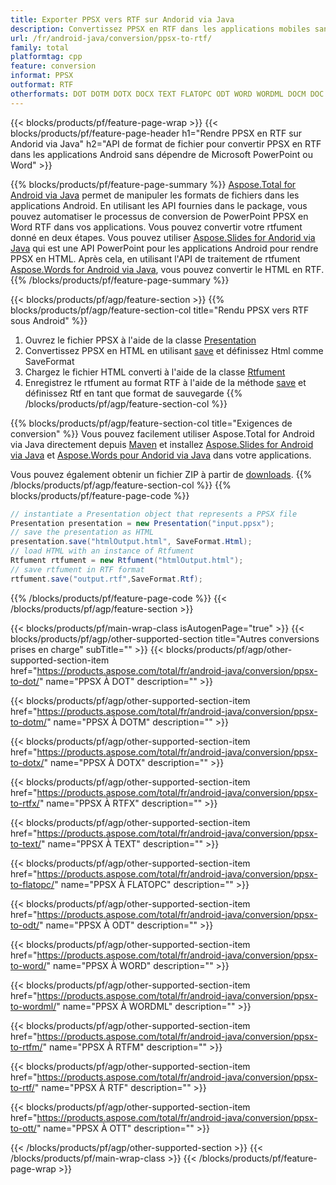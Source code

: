 ```yaml
---
title: Exporter PPSX vers RTF sur Andorid via Java
description: Convertissez PPSX en RTF dans les applications mobiles sans installer de logiciel
url: /fr/android-java/conversion/ppsx-to-rtf/
family: total
platformtag: cpp
feature: conversion
informat: PPSX
outformat: RTF
otherformats: DOT DOTM DOTX DOCX TEXT FLATOPC ODT WORD WORDML DOCM DOC OTT
---
```

{{< blocks/products/pf/feature-page-wrap >}}
{{< blocks/products/pf/feature-page-header h1="Rendre PPSX en RTF sur Andorid via Java" h2="API de format de fichier pour convertir PPSX en RTF dans les applications Android sans dépendre de Microsoft PowerPoint ou Word" >}}

{{% blocks/products/pf/feature-page-summary %}}
[Aspose.Total for Android via Java](https://products.aspose.com/total/android-java/) permet de manipuler les formats de fichiers dans les applications Android. En utilisant les API fournies dans le package, vous pouvez automatiser le processus de conversion de PowerPoint PPSX en Word RTF dans vos applications.
Vous pouvez convertir votre rtfument donné en deux étapes. Vous pouvez utiliser [Aspose.Slides for Andorid via Java](https://products.aspose.com/slides/android-java/) qui est une API PowerPoint pour les applications Android pour rendre PPSX en HTML. Après cela, en utilisant l'API de traitement de rtfument [Aspose.Words for Android via Java](https://products.aspose.com/words/android-java/), vous pouvez convertir le HTML en RTF. 
{{% /blocks/products/pf/feature-page-summary  %}}

{{< blocks/products/pf/agp/feature-section >}}
{{% blocks/products/pf/agp/feature-section-col title="Rendu PPSX vers RTF sous Android" %}}
1. Ouvrez le fichier PPSX à l'aide de la classe [Presentation](https://reference.aspose.com/slides/java/com.aspose.slides/Presentation)
2. Convertissez PPSX en HTML en utilisant [save](https://reference.aspose.com/slides/java/com.aspose.slides/Presentation#save-java.lang.String-int-com.aspose.slides.MéthodeISaveOptions-) et définissez Html comme SaveFormat
3. Chargez le fichier HTML converti à l'aide de la classe [Rtfument](https://reference.aspose.com/words/java/com.aspose.words/Rtfument)
4. Enregistrez le rtfument au format RTF à l'aide de la méthode [save](https://reference.aspose.com/words/java/com.aspose.words/Rtfument#save(java.lang.String,int)) et définissez Rtf en tant que format de sauvegarde
{{% /blocks/products/pf/agp/feature-section-col %}}

{{% blocks/products/pf/agp/feature-section-col title="Exigences de conversion" %}}
Vous pouvez facilement utiliser Aspose.Total for Android via Java directement depuis [Maven](https://repository.aspose.com/webapp/#/artifacts/browse/tree/General/repo/com/aspose/aspose-total) et installez [Aspose.Slides for Android via Java](https://rtfs.aspose.com/slides/androidjava/install-aspose-slides-for-android-via-java/) et [Aspose.Words pour Andorid via Java](https://rtfs.aspose.com/words/java/install-aspose-words-for-android-via-java/#install-asposewords-for-android-via-java-from-maven-repository) dans votre applications.

Vous pouvez également obtenir un fichier ZIP à partir de [downloads](https://downloads.aspose.com/total/androidjava).
{{% /blocks/products/pf/agp/feature-section-col %}}
{{% blocks/products/pf/feature-page-code %}}
```cs
// instantiate a Presentation object that represents a PPSX file
Presentation presentation = new Presentation("input.ppsx");
// save the presentation as HTML
presentation.save("htmlOutput.html", SaveFormat.Html);
// load HTML with an instance of Rtfument
Rtfument rtfument = new Rtfument("htmlOutput.html");
// save rtfument in RTF format
rtfument.save("output.rtf",SaveFormat.Rtf);   
```

{{% /blocks/products/pf/feature-page-code %}}
{{< /blocks/products/pf/agp/feature-section >}}

{{< blocks/products/pf/main-wrap-class isAutogenPage="true" >}}
{{< blocks/products/pf/agp/other-supported-section title="Autres conversions prises en charge" subTitle="" >}}
{{< blocks/products/pf/agp/other-supported-section-item href="https://products.aspose.com/total/fr/android-java/conversion/ppsx-to-dot/" name="PPSX À DOT" description="" >}}

{{< blocks/products/pf/agp/other-supported-section-item href="https://products.aspose.com/total/fr/android-java/conversion/ppsx-to-dotm/" name="PPSX À DOTM" description="" >}}

{{< blocks/products/pf/agp/other-supported-section-item href="https://products.aspose.com/total/fr/android-java/conversion/ppsx-to-dotx/" name="PPSX À DOTX" description="" >}}

{{< blocks/products/pf/agp/other-supported-section-item href="https://products.aspose.com/total/fr/android-java/conversion/ppsx-to-rtfx/" name="PPSX À RTFX" description="" >}}

{{< blocks/products/pf/agp/other-supported-section-item href="https://products.aspose.com/total/fr/android-java/conversion/ppsx-to-text/" name="PPSX À TEXT" description="" >}}

{{< blocks/products/pf/agp/other-supported-section-item href="https://products.aspose.com/total/fr/android-java/conversion/ppsx-to-flatopc/" name="PPSX À FLATOPC" description="" >}}

{{< blocks/products/pf/agp/other-supported-section-item href="https://products.aspose.com/total/fr/android-java/conversion/ppsx-to-odt/" name="PPSX À ODT" description="" >}}

{{< blocks/products/pf/agp/other-supported-section-item href="https://products.aspose.com/total/fr/android-java/conversion/ppsx-to-word/" name="PPSX À WORD" description="" >}}

{{< blocks/products/pf/agp/other-supported-section-item href="https://products.aspose.com/total/fr/android-java/conversion/ppsx-to-wordml/" name="PPSX À WORDML" description="" >}}

{{< blocks/products/pf/agp/other-supported-section-item href="https://products.aspose.com/total/fr/android-java/conversion/ppsx-to-rtfm/" name="PPSX À RTFM" description="" >}}

{{< blocks/products/pf/agp/other-supported-section-item href="https://products.aspose.com/total/fr/android-java/conversion/ppsx-to-rtf/" name="PPSX À RTF" description="" >}}

{{< blocks/products/pf/agp/other-supported-section-item href="https://products.aspose.com/total/fr/android-java/conversion/ppsx-to-ott/" name="PPSX À OTT" description="" >}}


{{< /blocks/products/pf/agp/other-supported-section >}}
{{< /blocks/products/pf/main-wrap-class >}}
{{< /blocks/products/pf/feature-page-wrap >}}